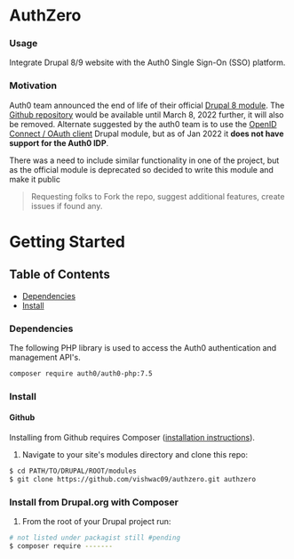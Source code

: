 # AuthZero

### Usage
Integrate Drupal 8/9 website with the Auth0 Single Sign-On (SSO) platform.

### Motivation
Auth0 team announced the end of life of their official [Drupal 8 module](https://www.drupal.org/project/auth0). The [Github repository](https://github.com/auth0-community/auth0-drupal) would be available until March 8, 2022 further, it will also be removed. Alternate suggested by the auth0 team is to use the [OpenID Connect / OAuth client](https://www.drupal.org/project/openid_connect) Drupal module, but as of Jan 2022 it __does not have support for the Auth0 IDP__.

There was a need to include similar functionality in one of the project, but as the official module is deprecated so decided to write this module and make it public

> Requesting folks to Fork the repo, suggest additional features, create issues if found any.

# Getting Started

## Table of Contents

- [Dependencies](#Dependencies)
- [Install](#Install)

### Dependencies
The following PHP library is used to access the Auth0 authentication and management API's.
```sh
composer require auth0/auth0-php:7.5
```

### Install

#### Github

Installing from Github requires Composer ([installation instructions](https://getcomposer.org/doc/00-intro.md)).

1. Navigate to your site's modules directory and clone this repo:

```bash
$ cd PATH/TO/DRUPAL/ROOT/modules
$ git clone https://github.com/vishwac09/authzero.git authzero
```

### Install from Drupal.org with Composer

1. From the root of your Drupal project run:
```bash
# not listed under packagist still #pending
$ composer require -------